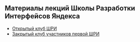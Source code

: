 ## Материалы лекций Школы Разработки Интерфейсов Яндекса

* [Открытый клуб ШРИ](http://clubs.ya.ru/shri/)
* [Закрытый клуб участников первой ШРИ](http://clubs.ya.ru/4611686018427468886/)
